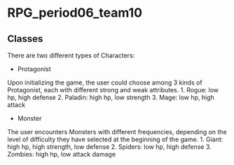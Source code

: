 # RPG_period06_team10

## Classes
There are two different types of Characters:
- Protagonist

 Upon initializing the game, the user could choose among 3 kinds of Protagonist, each with different strong and weak attributes.
	1. Rogue: low hp, high defense
	2. Paladin: high hp, low strength
	3. Mage: low hp, high attack
	
- Monster

 The user encounters Monsters with different frequencies, depending on the level of difficulty they have selected at the beginning of the game. 
	1. Giant: high hp, high strength, low defense
	2. Spiders: low hp, high defense
	3. Zombies: high hp, low attack damage




